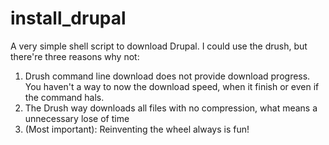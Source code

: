 # install_drupal
A very simple shell script to download Drupal.
I could use the drush, but there're three reasons why not:
1. Drush command line download does not provide download progress. You haven't a way to now the download speed, when it finish or even if the command hals.
2. The Drush way downloads all files with no compression, what means a unnecessary lose of time
3. (Most important): Reinventing the wheel always is fun!
